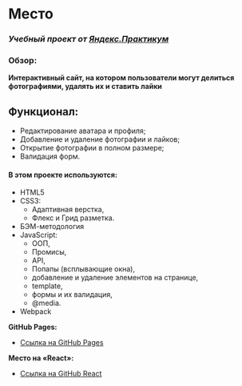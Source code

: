 # Место
### *Учебный проект от [Яндекс.Практикум](https://practicum.yandex.ru/web/)*

### Обзор:
**Интерактивный сайт, на котором пользователи могут делиться фотографиями, удалять их и ставить лайки**

## Функционал:
  - Редактирование аватара и профиля;
  - Добавление и удаление фотографии и лайков;
  - Открытие фотографии в полном размере;
  - Валидация форм.

#### В этом проекте используются:
* HTML5
* CSS3:
  - Адаптивная верстка,
  - Флекс и Грид разметка.
* БЭМ-методология
* JavaScript:
  - ООП,
  - Промисы,
  - API,
  - Попапы (всплывающие окна),
  - добавление и удаление элементов на странице,
  - template,
  - формы и их валидация,
  - @media.
* Webpack


**GitHub Pages:**
* [Ссылка на GitHub Pages](https://anastasiia-nist.github.io/mesto-by-anastasiia/)

**Место на «React»:** 
* [Ссылка на GitHub React](https://github.com/Anastasiia-Nist/mesto-react)